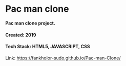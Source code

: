 # Pac man clone
**Pac man clone project.**

#### Created: 2019
#### Tech Stack: HTML5, JAVASCRIPT, CSS

Link: https://fankholor-sudo.github.io/Pac-man-Clone/
